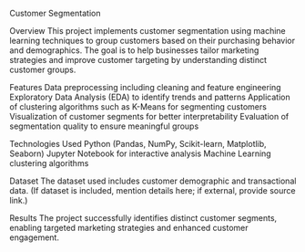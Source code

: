 Customer Segmentation

Overview
This project implements customer segmentation using machine learning techniques to group customers based on their purchasing behavior and demographics. The goal is to help businesses tailor marketing strategies and improve customer targeting by understanding distinct customer groups.

Features
Data preprocessing including cleaning and feature engineering
Exploratory Data Analysis (EDA) to identify trends and patterns
Application of clustering algorithms such as K-Means for segmenting customers
Visualization of customer segments for better interpretability
Evaluation of segmentation quality to ensure meaningful groups

Technologies Used
Python (Pandas, NumPy, Scikit-learn, Matplotlib, Seaborn)
Jupyter Notebook for interactive analysis
Machine Learning clustering algorithms

Dataset
The dataset used includes customer demographic and transactional data. (If dataset is included, mention details here; if external, provide source link.)

Results
The project successfully identifies distinct customer segments, enabling targeted marketing strategies and enhanced customer engagement.

